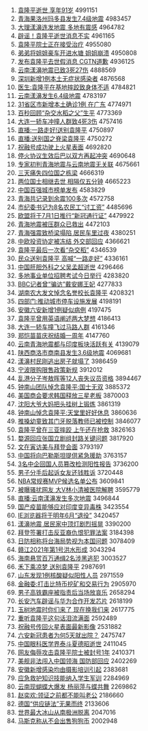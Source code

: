 1. [袁隆平逝世 享年91岁](http://www.baidu.com/baidu?cl=3&tn=SE_baiduhomet8_jmjb7mjw&rsv_dl=fyb_top&fr=top1000&wd=%D4%AC%C2%A1%C6%BD%CA%C5%CA%C0%20%CF%ED%C4%EA91%CB%EA) 4991151
1. [青海果洛州玛多县发生7.4级地震](http://www.baidu.com/baidu?cl=3&tn=SE_baiduhomet8_jmjb7mjw&rsv_dl=fyb_top&fr=top1000&wd=%C7%E0%BA%A3%B9%FB%C2%E5%D6%DD%C2%EA%B6%E0%CF%D8%B7%A2%C9%FA7.4%BC%B6%B5%D8%D5%F0) 4983457
1. [大理漾濞连发地震 多地有震感](http://www.baidu.com/baidu?cl=3&tn=SE_baiduhomet8_jmjb7mjw&rsv_dl=fyb_top&fr=top1000&wd=%B4%F3%C0%ED%D1%FA%E5%A8%C1%AC%B7%A2%B5%D8%D5%F0%20%B6%E0%B5%D8%D3%D0%D5%F0%B8%D0) 4964782
1. [辟谣！袁隆平逝世消息不实](http://www.baidu.com/baidu?cl=3&tn=SE_baiduhomet8_jmjb7mjw&rsv_dl=fyb_top&fr=top1000&wd=%B1%D9%D2%A5%A3%A1%D4%AC%C2%A1%C6%BD%CA%C5%CA%C0%CF%FB%CF%A2%B2%BB%CA%B5) 4961165
1. [袁隆平院士正在接受治疗](http://www.baidu.com/baidu?cl=3&tn=SE_baiduhomet8_jmjb7mjw&rsv_dl=fyb_top&fr=top1000&wd=%D4%AC%C2%A1%C6%BD%D4%BA%CA%BF%D5%FD%D4%DA%BD%D3%CA%DC%D6%CE%C1%C6) 4955080
1. [弟弟将姐姐豪车开进水塘 姐姐崩溃](http://www.baidu.com/baidu?cl=3&tn=SE_baiduhomet8_jmjb7mjw&rsv_dl=fyb_top&fr=top1000&wd=%B5%DC%B5%DC%BD%AB%BD%E3%BD%E3%BA%C0%B3%B5%BF%AA%BD%F8%CB%AE%CC%C1%20%BD%E3%BD%E3%B1%C0%C0%A3) 4950808
1. [发布袁隆平去世假消息 CGTN道歉](http://www.baidu.com/baidu?cl=3&tn=SE_baiduhomet8_jmjb7mjw&rsv_dl=fyb_top&fr=top1000&wd=%B7%A2%B2%BC%D4%AC%C2%A1%C6%BD%C8%A5%CA%C0%BC%D9%CF%FB%CF%A2%20CGTN%B5%C0%C7%B8) 4936125
1. [云南漾濞地震已致3死27伤](http://www.baidu.com/baidu?cl=3&tn=SE_baiduhomet8_jmjb7mjw&rsv_dl=fyb_top&fr=top1000&wd=%D4%C6%C4%CF%D1%FA%E5%A8%B5%D8%D5%F0%D2%D1%D6%C23%CB%C027%C9%CB) 4888569
1. [深圳新增1例本土无症状感染者](http://www.baidu.com/baidu?cl=3&tn=SE_baiduhomet8_jmjb7mjw&rsv_dl=fyb_top&fr=top1000&wd=%C9%EE%DB%DA%D0%C2%D4%F61%C0%FD%B1%BE%CD%C1%CE%DE%D6%A2%D7%B4%B8%D0%C8%BE%D5%DF) 4876568
1. [医生:袁隆平在基地摔跤致身体不适](http://www.baidu.com/baidu?cl=3&tn=SE_baiduhomet8_jmjb7mjw&rsv_dl=fyb_top&fr=top1000&wd=%D2%BD%C9%FA%3A%D4%AC%C2%A1%C6%BD%D4%DA%BB%F9%B5%D8%CB%A4%F5%D3%D6%C2%C9%ED%CC%E5%B2%BB%CA%CA) 4784821
1. [云南漾濞发生6.4级地震](http://www.baidu.com/baidu?cl=3&tn=SE_baiduhomet8_jmjb7mjw&rsv_dl=fyb_top&fr=top1000&wd=%D4%C6%C4%CF%D1%FA%E5%A8%B7%A2%C9%FA6.4%BC%B6%B5%D8%D5%F0) 4783197
1. [31省区市新增本土确诊1例 在广东](http://www.baidu.com/baidu?cl=3&tn=SE_baiduhomet8_jmjb7mjw&rsv_dl=fyb_top&fr=top1000&wd=31%CA%A1%C7%F8%CA%D0%D0%C2%D4%F6%B1%BE%CD%C1%C8%B7%D5%EF1%C0%FD%20%D4%DA%B9%E3%B6%AB) 4774971
1. [百秒回顾“杂交水稻之父”生平](http://www.baidu.com/baidu?cl=3&tn=SE_baiduhomet8_jmjb7mjw&rsv_dl=fyb_top&fr=top1000&wd=%B0%D9%C3%EB%BB%D8%B9%CB%A1%B0%D4%D3%BD%BB%CB%AE%B5%BE%D6%AE%B8%B8%A1%B1%C9%FA%C6%BD) 4773369
1. [大连一轿车冲撞人群致4死3伤](http://www.baidu.com/baidu?cl=3&tn=SE_baiduhomet8_jmjb7mjw&rsv_dl=fyb_top&fr=top1000&wd=%B4%F3%C1%AC%D2%BB%BD%CE%B3%B5%B3%E5%D7%B2%C8%CB%C8%BA%D6%C24%CB%C03%C9%CB) 4757416
1. [直播:一路走好!送别袁隆平](http://www.baidu.com/baidu?cl=3&tn=SE_baiduhomet8_jmjb7mjw&rsv_dl=fyb_top&fr=top1000&wd=%D6%B1%B2%A5%3A%D2%BB%C2%B7%D7%DF%BA%C3%21%CB%CD%B1%F0%D4%AC%C2%A1%C6%BD) 4750897
1. [直播:送别国之脊梁袁隆平](http://www.baidu.com/baidu?cl=3&tn=SE_baiduhomet8_jmjb7mjw&rsv_dl=fyb_top&fr=top1000&wd=%D6%B1%B2%A5%3A%CB%CD%B1%F0%B9%FA%D6%AE%BC%B9%C1%BA%D4%AC%C2%A1%C6%BD) 4750272
1. [祝融号成功驶上火星表面](http://www.baidu.com/baidu?cl=3&tn=SE_baiduhomet8_jmjb7mjw&rsv_dl=fyb_top&fr=top1000&wd=%D7%A3%C8%DA%BA%C5%B3%C9%B9%A6%CA%BB%C9%CF%BB%F0%D0%C7%B1%ED%C3%E6) 4692820
1. [停火协议生效后巴以双方再起冲突](http://www.baidu.com/baidu?cl=3&tn=SE_baiduhomet8_jmjb7mjw&rsv_dl=fyb_top&fr=top1000&wd=%CD%A3%BB%F0%D0%AD%D2%E9%C9%FA%D0%A7%BA%F3%B0%CD%D2%D4%CB%AB%B7%BD%D4%D9%C6%F0%B3%E5%CD%BB) 4690648
1. [专家初判青海地震与云南地震无关联](http://www.baidu.com/baidu?cl=3&tn=SE_baiduhomet8_jmjb7mjw&rsv_dl=fyb_top&fr=top1000&wd=%D7%A8%BC%D2%B3%F5%C5%D0%C7%E0%BA%A3%B5%D8%D5%F0%D3%EB%D4%C6%C4%CF%B5%D8%D5%F0%CE%DE%B9%D8%C1%AA) 4675661
1. [三天痛失四位国之栋梁](http://www.baidu.com/baidu?cl=3&tn=SE_baiduhomet8_jmjb7mjw&rsv_dl=fyb_top&fr=top1000&wd=%C8%FD%CC%EC%CD%B4%CA%A7%CB%C4%CE%BB%B9%FA%D6%AE%B6%B0%C1%BA) 4666319
1. [两位国士相继去世 相隔仅五分钟](http://www.baidu.com/baidu?cl=3&tn=SE_baiduhomet8_jmjb7mjw&rsv_dl=fyb_top&fr=top1000&wd=%C1%BD%CE%BB%B9%FA%CA%BF%CF%E0%BC%CC%C8%A5%CA%C0%20%CF%E0%B8%F4%BD%F6%CE%E5%B7%D6%D6%D3) 4665223
1. [中国百强城市榜单发布](http://www.baidu.com/baidu?cl=3&tn=SE_baiduhomet8_jmjb7mjw&rsv_dl=fyb_top&fr=top1000&wd=%D6%D0%B9%FA%B0%D9%C7%BF%B3%C7%CA%D0%B0%F1%B5%A5%B7%A2%B2%BC) 4583829
1. [青海共记录到余震100多次](http://www.baidu.com/baidu?cl=3&tn=SE_baiduhomet8_jmjb7mjw&rsv_dl=fyb_top&fr=top1000&wd=%C7%E0%BA%A3%B9%B2%BC%C7%C2%BC%B5%BD%D3%E0%D5%F0100%B6%E0%B4%CE) 4572758
1. [市纪委书记为8名农民工“讨工资”](http://www.baidu.com/baidu?cl=3&tn=SE_baiduhomet8_jmjb7mjw&rsv_dl=fyb_top&fr=top1000&wd=%CA%D0%BC%CD%CE%AF%CA%E9%BC%C7%CE%AA8%C3%FB%C5%A9%C3%F1%B9%A4%A1%B0%CC%D6%B9%A4%D7%CA%A1%B1) 4485696
1. [欧盟将于7月1日推行“新冠通行证”](http://www.baidu.com/baidu?cl=3&tn=SE_baiduhomet8_jmjb7mjw&rsv_dl=fyb_top&fr=top1000&wd=%C5%B7%C3%CB%BD%AB%D3%DA7%D4%C21%C8%D5%CD%C6%D0%D0%A1%B0%D0%C2%B9%DA%CD%A8%D0%D0%D6%A4%A1%B1) 4479922
1. [青海地震被压群众已救出](http://www.baidu.com/baidu?cl=3&tn=SE_baiduhomet8_jmjb7mjw&rsv_dl=fyb_top&fr=top1000&wd=%C7%E0%BA%A3%B5%D8%D5%F0%B1%BB%D1%B9%C8%BA%D6%DA%D2%D1%BE%C8%B3%F6) 4472103
1. [青海强震致桥梁塌陷 居民车里过夜](http://www.baidu.com/baidu?cl=3&tn=SE_baiduhomet8_jmjb7mjw&rsv_dl=fyb_top&fr=top1000&wd=%C7%E0%BA%A3%C7%BF%D5%F0%D6%C2%C7%C5%C1%BA%CB%FA%CF%DD%20%BE%D3%C3%F1%B3%B5%C0%EF%B9%FD%D2%B9) 4380251
1. [中欧投资协定被冻结 外交部回应](http://www.baidu.com/baidu?cl=3&tn=SE_baiduhomet8_jmjb7mjw&rsv_dl=fyb_top&fr=top1000&wd=%D6%D0%C5%B7%CD%B6%D7%CA%D0%AD%B6%A8%B1%BB%B6%B3%BD%E1%20%CD%E2%BD%BB%B2%BF%BB%D8%D3%A6) 4366621
1. [袁隆平最后一次看“杂交稻”](http://www.baidu.com/baidu?cl=3&tn=SE_baiduhomet8_jmjb7mjw&rsv_dl=fyb_top&fr=top1000&wd=%D4%AC%C2%A1%C6%BD%D7%EE%BA%F3%D2%BB%B4%CE%BF%B4%A1%B0%D4%D3%BD%BB%B5%BE%A1%B1) 4346539
1. [民众送别袁隆平 高喊“一路走好”](http://www.baidu.com/baidu?cl=3&tn=SE_baiduhomet8_jmjb7mjw&rsv_dl=fyb_top&fr=top1000&wd=%C3%F1%D6%DA%CB%CD%B1%F0%D4%AC%C2%A1%C6%BD%20%B8%DF%BA%B0%A1%B0%D2%BB%C2%B7%D7%DF%BA%C3%A1%B1) 4336161
1. [中国肝胆外科之父吴孟超逝世](http://www.baidu.com/baidu?cl=3&tn=SE_baiduhomet8_jmjb7mjw&rsv_dl=fyb_top&fr=top1000&wd=%D6%D0%B9%FA%B8%CE%B5%A8%CD%E2%BF%C6%D6%AE%B8%B8%CE%E2%C3%CF%B3%AC%CA%C5%CA%C0) 4296466
1. [多地事业单位招聘考试今日举行](http://www.baidu.com/baidu?cl=3&tn=SE_baiduhomet8_jmjb7mjw&rsv_dl=fyb_top&fr=top1000&wd=%B6%E0%B5%D8%CA%C2%D2%B5%B5%A5%CE%BB%D5%D0%C6%B8%BF%BC%CA%D4%BD%F1%C8%D5%BE%D9%D0%D0) 4283820
1. [BBC记者曾“骗访”戴安娜王妃](http://www.baidu.com/baidu?cl=3&tn=SE_baiduhomet8_jmjb7mjw&rsv_dl=fyb_top&fr=top1000&wd=BBC%BC%C7%D5%DF%D4%F8%A1%B0%C6%AD%B7%C3%A1%B1%B4%F7%B0%B2%C4%C8%CD%F5%E5%FA) 4277833
1. [湖南农大发文悼念名誉校长袁隆平](http://www.baidu.com/baidu?cl=3&tn=SE_baiduhomet8_jmjb7mjw&rsv_dl=fyb_top&fr=top1000&wd=%BA%FE%C4%CF%C5%A9%B4%F3%B7%A2%CE%C4%B5%BF%C4%EE%C3%FB%D3%FE%D0%A3%B3%A4%D4%AC%C2%A1%C6%BD) 4208321
1. [四部门:推动城市停车设施发展](http://www.baidu.com/baidu?cl=3&tn=SE_baiduhomet8_jmjb7mjw&rsv_dl=fyb_top&fr=top1000&wd=%CB%C4%B2%BF%C3%C5%3A%CD%C6%B6%AF%B3%C7%CA%D0%CD%A3%B3%B5%C9%E8%CA%A9%B7%A2%D5%B9) 4198191
1. [安徽六安新增1例疑似病例](http://www.baidu.com/baidu?cl=3&tn=SE_baiduhomet8_jmjb7mjw&rsv_dl=fyb_top&fr=top1000&wd=%B0%B2%BB%D5%C1%F9%B0%B2%D0%C2%D4%F61%C0%FD%D2%C9%CB%C6%B2%A1%C0%FD) 4197475
1. [袁隆平曾用英语阐述两大梦想](http://www.baidu.com/baidu?cl=3&tn=SE_baiduhomet8_jmjb7mjw&rsv_dl=fyb_top&fr=top1000&wd=%D4%AC%C2%A1%C6%BD%D4%F8%D3%C3%D3%A2%D3%EF%B2%FB%CA%F6%C1%BD%B4%F3%C3%CE%CF%EB) 4186413
1. [大连一轿车撞飞过马路人群](http://www.baidu.com/baidu?cl=3&tn=SE_baiduhomet8_jmjb7mjw&rsv_dl=fyb_top&fr=top1000&wd=%B4%F3%C1%AC%D2%BB%BD%CE%B3%B5%D7%B2%B7%C9%B9%FD%C2%ED%C2%B7%C8%CB%C8%BA) 4161346
1. [郑恺苗苗庆祝结婚一周年](http://www.baidu.com/baidu?cl=3&tn=SE_baiduhomet8_jmjb7mjw&rsv_dl=fyb_top&fr=top1000&wd=%D6%A3%E2%FD%C3%E7%C3%E7%C7%EC%D7%A3%BD%E1%BB%E9%D2%BB%D6%DC%C4%EA) 4147760
1. [云南青海地震都与印度板块活跃有关](http://www.baidu.com/baidu?cl=3&tn=SE_baiduhomet8_jmjb7mjw&rsv_dl=fyb_top&fr=top1000&wd=%D4%C6%C4%CF%C7%E0%BA%A3%B5%D8%D5%F0%B6%BC%D3%EB%D3%A1%B6%C8%B0%E5%BF%E9%BB%EE%D4%BE%D3%D0%B9%D8) 4139079
1. [陕西商洛市商南县发生3.6级地震](http://www.baidu.com/baidu?cl=3&tn=SE_baiduhomet8_jmjb7mjw&rsv_dl=fyb_top&fr=top1000&wd=%C9%C2%CE%F7%C9%CC%C2%E5%CA%D0%C9%CC%C4%CF%CF%D8%B7%A2%C9%FA3.6%BC%B6%B5%D8%D5%F0) 4069681
1. [漾濞村民刚逃出房子就塌了](http://www.baidu.com/baidu?cl=3&tn=SE_baiduhomet8_jmjb7mjw&rsv_dl=fyb_top&fr=top1000&wd=%D1%FA%E5%A8%B4%E5%C3%F1%B8%D5%CC%D3%B3%F6%B7%BF%D7%D3%BE%CD%CB%FA%C1%CB) 3986459
1. [宁波限购限售政策新规](http://www.baidu.com/baidu?cl=3&tn=SE_baiduhomet8_jmjb7mjw&rsv_dl=fyb_top&fr=top1000&wd=%C4%FE%B2%A8%CF%DE%B9%BA%CF%DE%CA%DB%D5%FE%B2%DF%D0%C2%B9%E6) 3912012
1. [乱港分子岑敖晖等12人丧失议员资格](http://www.baidu.com/baidu?cl=3&tn=SE_baiduhomet8_jmjb7mjw&rsv_dl=fyb_top&fr=top1000&wd=%C2%D2%B8%DB%B7%D6%D7%D3%E1%AF%B0%BD%EA%CD%B5%C812%C8%CB%C9%A5%CA%A7%D2%E9%D4%B1%D7%CA%B8%F1) 3894467
1. [钟南山团队悼念袁隆平:国士无双](http://www.baidu.com/baidu?cl=3&tn=SE_baiduhomet8_jmjb7mjw&rsv_dl=fyb_top&fr=top1000&wd=%D6%D3%C4%CF%C9%BD%CD%C5%B6%D3%B5%BF%C4%EE%D4%AC%C2%A1%C6%BD%3A%B9%FA%CA%BF%CE%DE%CB%AB) 3885372
1. [美国商会要求韩国释放三星老板](http://www.baidu.com/baidu?cl=3&tn=SE_baiduhomet8_jmjb7mjw&rsv_dl=fyb_top&fr=top1000&wd=%C3%C0%B9%FA%C9%CC%BB%E1%D2%AA%C7%F3%BA%AB%B9%FA%CA%CD%B7%C5%C8%FD%D0%C7%C0%CF%B0%E5) 3870003
1. [沈阳大爷大妈把头挂树上锻炼](http://www.baidu.com/baidu?cl=3&tn=SE_baiduhomet8_jmjb7mjw&rsv_dl=fyb_top&fr=top1000&wd=%C9%F2%D1%F4%B4%F3%D2%AF%B4%F3%C2%E8%B0%D1%CD%B7%B9%D2%CA%F7%C9%CF%B6%CD%C1%B6) 3861319
1. [钟南山悼念袁隆平:天堂里好好休息](http://www.baidu.com/baidu?cl=3&tn=SE_baiduhomet8_jmjb7mjw&rsv_dl=fyb_top&fr=top1000&wd=%D6%D3%C4%CF%C9%BD%B5%BF%C4%EE%D4%AC%C2%A1%C6%BD%3A%CC%EC%CC%C3%C0%EF%BA%C3%BA%C3%D0%DD%CF%A2) 3860636
1. [推搡幼童致其门牙脱落教师已被控制](http://www.baidu.com/baidu?cl=3&tn=SE_baiduhomet8_jmjb7mjw&rsv_dl=fyb_top&fr=top1000&wd=%CD%C6%DE%FA%D3%D7%CD%AF%D6%C2%C6%E4%C3%C5%D1%C0%CD%D1%C2%E4%BD%CC%CA%A6%D2%D1%B1%BB%BF%D8%D6%C6) 3846077
1. [袁隆平曾在三亚摔跤 上午还在抢救](http://www.baidu.com/baidu?cl=3&tn=SE_baiduhomet8_jmjb7mjw&rsv_dl=fyb_top&fr=top1000&wd=%D4%AC%C2%A1%C6%BD%D4%F8%D4%DA%C8%FD%D1%C7%CB%A4%F5%D3%20%C9%CF%CE%E7%BB%B9%D4%DA%C7%C0%BE%C8) 3826163
1. [婺源回应张国立剧组封路关键问题](http://www.baidu.com/baidu?cl=3&tn=SE_baiduhomet8_jmjb7mjw&rsv_dl=fyb_top&fr=top1000&wd=%E6%C4%D4%B4%BB%D8%D3%A6%D5%C5%B9%FA%C1%A2%BE%E7%D7%E9%B7%E2%C2%B7%B9%D8%BC%FC%CE%CA%CC%E2) 3817920
1. [文在寅访美与拜登会面](http://www.baidu.com/baidu?cl=3&tn=SE_baiduhomet8_jmjb7mjw&rsv_dl=fyb_top&fr=top1000&wd=%CE%C4%D4%DA%D2%FA%B7%C3%C3%C0%D3%EB%B0%DD%B5%C7%BB%E1%C3%E6) 3793197
1. [中国将向巴勒斯坦提供紧急援助](http://www.baidu.com/baidu?cl=3&tn=SE_baiduhomet8_jmjb7mjw&rsv_dl=fyb_top&fr=top1000&wd=%D6%D0%B9%FA%BD%AB%CF%F2%B0%CD%C0%D5%CB%B9%CC%B9%CC%E1%B9%A9%BD%F4%BC%B1%D4%AE%D6%FA) 3763157
1. [3名中企回国人员篡改检测阳性报告](http://www.baidu.com/baidu?cl=3&tn=SE_baiduhomet8_jmjb7mjw&rsv_dl=fyb_top&fr=top1000&wd=3%C3%FB%D6%D0%C6%F3%BB%D8%B9%FA%C8%CB%D4%B1%B4%DB%B8%C4%BC%EC%B2%E2%D1%F4%D0%D4%B1%A8%B8%E6) 3736200
1. [男子分手后起诉女友还钱胜诉](http://www.baidu.com/baidu?cl=3&tn=SE_baiduhomet8_jmjb7mjw&rsv_dl=fyb_top&fr=top1000&wd=%C4%D0%D7%D3%B7%D6%CA%D6%BA%F3%C6%F0%CB%DF%C5%AE%D3%D1%BB%B9%C7%AE%CA%A4%CB%DF) 3720448
1. [NBA常规赛MVP候选名单公布](http://www.baidu.com/baidu?cl=3&tn=SE_baiduhomet8_jmjb7mjw&rsv_dl=fyb_top&fr=top1000&wd=NBA%B3%A3%B9%E6%C8%FCMVP%BA%F2%D1%A1%C3%FB%B5%A5%B9%AB%B2%BC) 3609841
1. [被曝骚扰网友 大V林小清被医院解聘](http://www.baidu.com/baidu?cl=3&tn=SE_baiduhomet8_jmjb7mjw&rsv_dl=fyb_top&fr=top1000&wd=%B1%BB%C6%D8%C9%A7%C8%C5%CD%F8%D3%D1%20%B4%F3V%C1%D6%D0%A1%C7%E5%B1%BB%D2%BD%D4%BA%BD%E2%C6%B8) 3595779
1. [直播:云南漾濞发生多次地震](http://www.baidu.com/baidu?cl=3&tn=SE_baiduhomet8_jmjb7mjw&rsv_dl=fyb_top&fr=top1000&wd=%D6%B1%B2%A5%3A%D4%C6%C4%CF%D1%FA%E5%A8%B7%A2%C9%FA%B6%E0%B4%CE%B5%D8%D5%F0) 3496844
1. [国产疫苗能够应对印度变异毒株](http://www.baidu.com/baidu?cl=3&tn=SE_baiduhomet8_jmjb7mjw&rsv_dl=fyb_top&fr=top1000&wd=%B9%FA%B2%FA%D2%DF%C3%E7%C4%DC%B9%BB%D3%A6%B6%D4%D3%A1%B6%C8%B1%E4%D2%EC%B6%BE%D6%EA) 3423554
1. [IE浏览器将于明年6月“退役”](http://www.baidu.com/baidu?cl=3&tn=SE_baiduhomet8_jmjb7mjw&rsv_dl=fyb_top&fr=top1000&wd=IE%E4%AF%C0%C0%C6%F7%BD%AB%D3%DA%C3%F7%C4%EA6%D4%C2%A1%B0%CD%CB%D2%DB%A1%B1) 3420457
1. [漾濞地震 居民家中顶灯剧烈摇晃](http://www.baidu.com/baidu?cl=3&tn=SE_baiduhomet8_jmjb7mjw&rsv_dl=fyb_top&fr=top1000&wd=%D1%FA%E5%A8%B5%D8%D5%F0%20%BE%D3%C3%F1%BC%D2%D6%D0%B6%A5%B5%C6%BE%E7%C1%D2%D2%A1%BB%CE) 3390200
1. [拜登签署打击反亚裔仇恨犯罪法案](http://www.baidu.com/baidu?cl=3&tn=SE_baiduhomet8_jmjb7mjw&rsv_dl=fyb_top&fr=top1000&wd=%B0%DD%B5%C7%C7%A9%CA%F0%B4%F2%BB%F7%B7%B4%D1%C7%D2%E1%B3%F0%BA%DE%B7%B8%D7%EF%B7%A8%B0%B8) 3184398
1. [日防相称将台海局势视为本国问题](http://www.baidu.com/baidu?cl=3&tn=SE_baiduhomet8_jmjb7mjw&rsv_dl=fyb_top&fr=top1000&wd=%C8%D5%B7%C0%CF%E0%B3%C6%BD%AB%CC%A8%BA%A3%BE%D6%CA%C6%CA%D3%CE%AA%B1%BE%B9%FA%CE%CA%CC%E2) 3078409
1. [赣江2021年第1号洪水形成](http://www.baidu.com/baidu?cl=3&tn=SE_baiduhomet8_jmjb7mjw&rsv_dl=fyb_top&fr=top1000&wd=%B8%D3%BD%AD2021%C4%EA%B5%DA1%BA%C5%BA%E9%CB%AE%D0%CE%B3%C9) 3043294
1. [海南悬赏百万通缉2名涉黑逃犯](http://www.baidu.com/baidu?cl=3&tn=SE_baiduhomet8_jmjb7mjw&rsv_dl=fyb_top&fr=top1000&wd=%BA%A3%C4%CF%D0%FC%C9%CD%B0%D9%CD%F2%CD%A8%BC%A92%C3%FB%C9%E6%BA%DA%CC%D3%B7%B8) 3003527
1. [禾下乘凉梦 送别袁隆平](http://www.baidu.com/baidu?cl=3&tn=SE_baiduhomet8_jmjb7mjw&rsv_dl=fyb_top&fr=top1000&wd=%BA%CC%CF%C2%B3%CB%C1%B9%C3%CE%20%CB%CD%B1%F0%D4%AC%C2%A1%C6%BD) 2987691
1. [山东发现1例核酸疑似阳性人员](http://www.baidu.com/baidu?cl=3&tn=SE_baiduhomet8_jmjb7mjw&rsv_dl=fyb_top&fr=top1000&wd=%C9%BD%B6%AB%B7%A2%CF%D61%C0%FD%BA%CB%CB%E1%D2%C9%CB%C6%D1%F4%D0%D4%C8%CB%D4%B1) 2971559
1. [金融委:打击比特币挖矿和交易行为](http://www.baidu.com/baidu?cl=3&tn=SE_baiduhomet8_jmjb7mjw&rsv_dl=fyb_top&fr=top1000&wd=%BD%F0%C8%DA%CE%AF%3A%B4%F2%BB%F7%B1%C8%CC%D8%B1%D2%CD%DA%BF%F3%BA%CD%BD%BB%D2%D7%D0%D0%CE%AA) 2905970
1. [男子高铁霸座被指责后当场放哀乐](http://www.baidu.com/baidu?cl=3&tn=SE_baiduhomet8_jmjb7mjw&rsv_dl=fyb_top&fr=top1000&wd=%C4%D0%D7%D3%B8%DF%CC%FA%B0%D4%D7%F9%B1%BB%D6%B8%D4%F0%BA%F3%B5%B1%B3%A1%B7%C5%B0%A7%C0%D6) 2658294
1. [长安汽车辟谣与华为合作开发芯片](http://www.baidu.com/baidu?cl=3&tn=SE_baiduhomet8_jmjb7mjw&rsv_dl=fyb_top&fr=top1000&wd=%B3%A4%B0%B2%C6%FB%B3%B5%B1%D9%D2%A5%D3%EB%BB%AA%CE%AA%BA%CF%D7%F7%BF%AA%B7%A2%D0%BE%C6%AC) 2618199
1. [玉树地震时你们来了 现在换我们来](http://www.baidu.com/baidu?cl=3&tn=SE_baiduhomet8_jmjb7mjw&rsv_dl=fyb_top&fr=top1000&wd=%D3%F1%CA%F7%B5%D8%D5%F0%CA%B1%C4%E3%C3%C7%C0%B4%C1%CB%20%CF%D6%D4%DA%BB%BB%CE%D2%C3%C7%C0%B4) 2617775
1. [重听袁隆平这句话泪流满面](http://www.baidu.com/baidu?cl=3&tn=SE_baiduhomet8_jmjb7mjw&rsv_dl=fyb_top&fr=top1000&wd=%D6%D8%CC%FD%D4%AC%C2%A1%C6%BD%D5%E2%BE%E4%BB%B0%C0%E1%C1%F7%C2%FA%C3%E6) 2592489
1. [祝融号传回火星表面最新影像](http://www.baidu.com/baidu?cl=3&tn=SE_baiduhomet8_jmjb7mjw&rsv_dl=fyb_top&fr=top1000&wd=%D7%A3%C8%DA%BA%C5%B4%AB%BB%D8%BB%F0%D0%C7%B1%ED%C3%E6%D7%EE%D0%C2%D3%B0%CF%F1) 2531882
1. [六安新冠患者为何5天就出院？](http://www.baidu.com/baidu?cl=3&tn=SE_baiduhomet8_jmjb7mjw&rsv_dl=fyb_top&fr=top1000&wd=%C1%F9%B0%B2%D0%C2%B9%DA%BB%BC%D5%DF%CE%AA%BA%CE5%CC%EC%BE%CD%B3%F6%D4%BA%A3%BF) 2475747
1. [中国眼科医学界泰斗夏德昭逝世](http://www.baidu.com/baidu?cl=3&tn=SE_baiduhomet8_jmjb7mjw&rsv_dl=fyb_top&fr=top1000&wd=%D6%D0%B9%FA%D1%DB%BF%C6%D2%BD%D1%A7%BD%E7%CC%A9%B6%B7%CF%C4%B5%C2%D5%D1%CA%C5%CA%C0) 2411045
1. [网友侮辱攻击袁隆平院士被封号1年](http://www.baidu.com/baidu?cl=3&tn=SE_baiduhomet8_jmjb7mjw&rsv_dl=fyb_top&fr=top1000&wd=%CD%F8%D3%D1%CE%EA%C8%E8%B9%A5%BB%F7%D4%AC%C2%A1%C6%BD%D4%BA%CA%BF%B1%BB%B7%E2%BA%C51%C4%EA) 2410371
1. [美舰非法闯入中国领海 国防部回应](http://www.baidu.com/baidu?cl=3&tn=SE_baiduhomet8_jmjb7mjw&rsv_dl=fyb_top&fr=top1000&wd=%C3%C0%BD%A2%B7%C7%B7%A8%B4%B3%C8%EB%D6%D0%B9%FA%C1%EC%BA%A3%20%B9%FA%B7%C0%B2%BF%BB%D8%D3%A6) 2402269
1. [安徽新增感染均由摄影培训引起](http://www.baidu.com/baidu?cl=3&tn=SE_baiduhomet8_jmjb7mjw&rsv_dl=fyb_top&fr=top1000&wd=%B0%B2%BB%D5%D0%C2%D4%F6%B8%D0%C8%BE%BE%F9%D3%C9%C9%E3%D3%B0%C5%E0%D1%B5%D2%FD%C6%F0) 2383681
1. [应急救护知识技能纳入学生军训](http://www.baidu.com/baidu?cl=3&tn=SE_baiduhomet8_jmjb7mjw&rsv_dl=fyb_top&fr=top1000&wd=%D3%A6%BC%B1%BE%C8%BB%A4%D6%AA%CA%B6%BC%BC%C4%DC%C4%C9%C8%EB%D1%A7%C9%FA%BE%FC%D1%B5) 2284969
1. [云南现蝴蝶大爆发 杨丽萍与蝶共舞](http://www.baidu.com/baidu?cl=3&tn=SE_baiduhomet8_jmjb7mjw&rsv_dl=fyb_top&fr=top1000&wd=%D4%C6%C4%CF%CF%D6%BA%FB%B5%FB%B4%F3%B1%AC%B7%A2%20%D1%EE%C0%F6%C6%BC%D3%EB%B5%FB%B9%B2%CE%E8) 2269862
1. [赵奕欢:领证之前都不能叫老公](http://www.baidu.com/baidu?cl=3&tn=SE_baiduhomet8_jmjb7mjw&rsv_dl=fyb_top&fr=top1000&wd=%D5%D4%DE%C8%BB%B6%3A%C1%EC%D6%A4%D6%AE%C7%B0%B6%BC%B2%BB%C4%DC%BD%D0%C0%CF%B9%AB) 2186660
1. [德国“供应链法”无果而终](http://www.baidu.com/baidu?cl=3&tn=SE_baiduhomet8_jmjb7mjw&rsv_dl=fyb_top&fr=top1000&wd=%B5%C2%B9%FA%A1%B0%B9%A9%D3%A6%C1%B4%B7%A8%A1%B1%CE%DE%B9%FB%B6%F8%D6%D5) 2133606
1. [世界最大冰山从南极洲脱离](http://www.baidu.com/baidu?cl=3&tn=SE_baiduhomet8_jmjb7mjw&rsv_dl=fyb_top&fr=top1000&wd=%CA%C0%BD%E7%D7%EE%B4%F3%B1%F9%C9%BD%B4%D3%C4%CF%BC%AB%D6%DE%CD%D1%C0%EB) 2047016
1. [马斯克称从不会出售狗狗币](http://www.baidu.com/baidu?cl=3&tn=SE_baiduhomet8_jmjb7mjw&rsv_dl=fyb_top&fr=top1000&wd=%C2%ED%CB%B9%BF%CB%B3%C6%B4%D3%B2%BB%BB%E1%B3%F6%CA%DB%B9%B7%B9%B7%B1%D2) 2002948